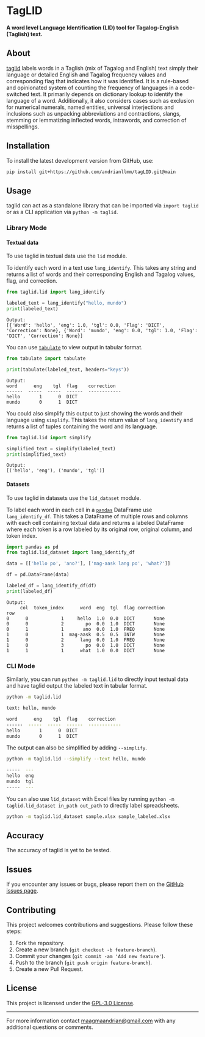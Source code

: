 # TagLID

**A word level Language Identification (LID) tool for Tagalog-English (Taglish) text.**


## About

[taglid](src/taglid/) labels words in a Taglish (mix of Tagalog and English) text simply their language or detailed English and Tagalog frequency values and corresponding flag that indicates how it was identified. It is a rule-based and opinionated system of counting the frequency of languages in a code-switched text. It primarily depends on dictionary lookup to identify the language of a word. Additionally, it also considers cases such as exclusion for numerical numerals, named entities, universal interjections and inclusions such as unpacking abbreviations and contractions, slangs, stemming or lemmatizing inflected words, intrawords, and correction of misspellings.


## Installation

To install the latest development version from GitHub, use:

```bash
pip install git+https://github.com/andrianllmm/tagLID.git@main
```

## Usage

taglid can act as a standalone library that can be imported via `import taglid` or as a CLI application via `python -m taglid`.


### Library Mode


#### Textual data

To use taglid in textual data use the `lid` module.

To identify each word in a text use `lang_identify`. This takes any string and returns a list of words and their corresponding English and Tagalog values, flag, and correction.
```python
from taglid.lid import lang_identify

labeled_text = lang_identify("hello, mundo")
print(labeled_text)
```
```
Output:
[{'Word': 'hello', 'eng': 1.0, 'tgl': 0.0, 'Flag': 'DICT', 'Correction': None}, {'Word': 'mundo', 'eng': 0.0, 'tgl': 1.0, 'Flag': 'DICT', 'Correction': None}]
```

You can use [`tabulate`](https://pypi.org/project/tabulate/) to view output in tabular format.
```python
from tabulate import tabulate

print(tabulate(labeled_text, headers="keys"))
```
```
Output:
word      eng    tgl  flag    correction
------  -----  -----  ------  ------------
hello       1      0  DICT
mundo       0      1  DICT
```

You could also simplify this output to just showing the words and their language using `simplify`. This takes the return value of `lang_identify` and returns a list of tuples containing the word and its language.
```python
from taglid.lid import simplify

simplified_text = simplify(labeled_text)
print(simplified_text)
```
```
Output:
[('hello', 'eng'), ('mundo', 'tgl')]
```


#### Datasets

To use taglid in datasets use the `lid_dataset` module.

To label each word in each cell in a [`pandas`](https://pypi.org/project/pandas/) DataFrame use `lang_identify_df`. This takes a DataFrame of multiple rows and columns with each cell containing textual data and returns a labeled DataFrame where each token is a row labeled by its original row, original column, and token index.
```python
import pandas as pd
from taglid.lid_dataset import lang_identify_df

data = [['hello po', 'ano?'], ['mag-aask lang po', 'what?']]

df = pd.DataFrame(data)

labeled_df = lang_identify_df(df)
print(labeled_df)
```
```
Output:
     col  token_index      word  eng  tgl  flag correction
row
0      0            1     hello  1.0  0.0  DICT       None
0      0            2        po  0.0  1.0  DICT       None
0      1            1       ano  0.0  1.0  FREQ       None
1      0            1  mag-aask  0.5  0.5  INTW       None
1      0            2      lang  0.0  1.0  FREQ       None
1      0            3        po  0.0  1.0  DICT       None
1      1            1      what  1.0  0.0  DICT       None
```

### CLI Mode

Similarly, you can run `python -m taglid.lid` to directly input textual data and have taglid output the labeled text in tabular format.
```bash
python -m taglid.lid

text: hello, mundo

word      eng    tgl  flag    correction
------  -----  -----  ------  ------------
hello       1      0  DICT
mundo       0      1  DICT
```
The output can also be simplified by adding `--simplify`.
```bash
python -m taglid.lid --simplify --text hello, mundo

-----  ---
hello  eng
mundo  tgl
-----  ---
```

You can also use `lid_dataset` with Excel files by running `python -m taglid.lid_dataset in_path out_path` to directly label spreadsheets.
```bash
python -m taglid.lid_dataset sample.xlsx sample_labeled.xlsx
```

## Accuracy

The accuracy of taglid is yet to be tested.


## Issues

If you encounter any issues or bugs, please report them on the [GitHub issues page](https://github.com/andrianllmm/taglid/issues).


## Contributing

This project welcomes contributions and suggestions. Please follow these steps:
1. Fork the repository.
2. Create a new branch (`git checkout -b feature-branch`).
3. Commit your changes (`git commit -am 'Add new feature'`).
4. Push to the branch (`git push origin feature-branch`).
5. Create a new Pull Request.


## License

This project is licensed under the [GPL-3.0 License](LICENSE).

---

For more information contact [maagmaandrian@gmail.com](mailto:maagmaandrian@gmail.com) with any additional questions or comments.